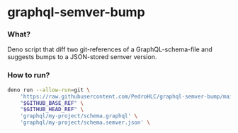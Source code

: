 # graphql-semver-bump

### What?

Deno script that diff two git-references of a GraphQL-schema-file and suggests bumps to a JSON-stored semver version.

### How to run?

```sh
deno run --allow-run=git \
    'https://raw.githubusercontent.com/PedroHLC/graphql-semver-bump/main/index.ts'  \
    "$GITHUB_BASE_REF" \
    "$GITHUB_HEAD_REF" \
    'graphql/my-project/schema.graphql' \
    'graphql/my-project/schema.semver.json' \
```
